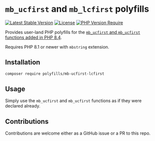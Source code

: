 # `mb_ucfirst` and  `mb_lcfirst` polyfills

[![Latest Stable Version](https://poser.pugx.org/polyfills/mb-ucfirst-lcfirst/v)](https://packagist.org/packages/polyfills/mb-ucfirst-lcfirst) [![License](https://poser.pugx.org/polyfills/mb-ucfirst-lcfirst/license)](https://packagist.org/packages/polyfills/mb-ucfirst-lcfirst) [![PHP Version Require](https://poser.pugx.org/polyfills/mb-ucfirst-lcfirst/require/php)](https://packagist.org/packages/polyfills/mb-ucfirst-lcfirst)

Provides user-land PHP polyfills for the [`mb_ucfirst` and `mb_ucfirst` functions added in PHP 8.4](https://php.watch/versions/8.4/mb_ucfirst-mb_ucfirst).

Requires PHP 8.1 or newer with `mbstring` extension.

## Installation

```bash
composer require polyfills/mb-ucfirst-lcfirst
```

## Usage

Simply use the `mb_ucfirst` and `mb_ucfirst` functions as if they were declared already.

## Contributions

Contributions are welcome either as a GitHub issue or a PR to this repo.

